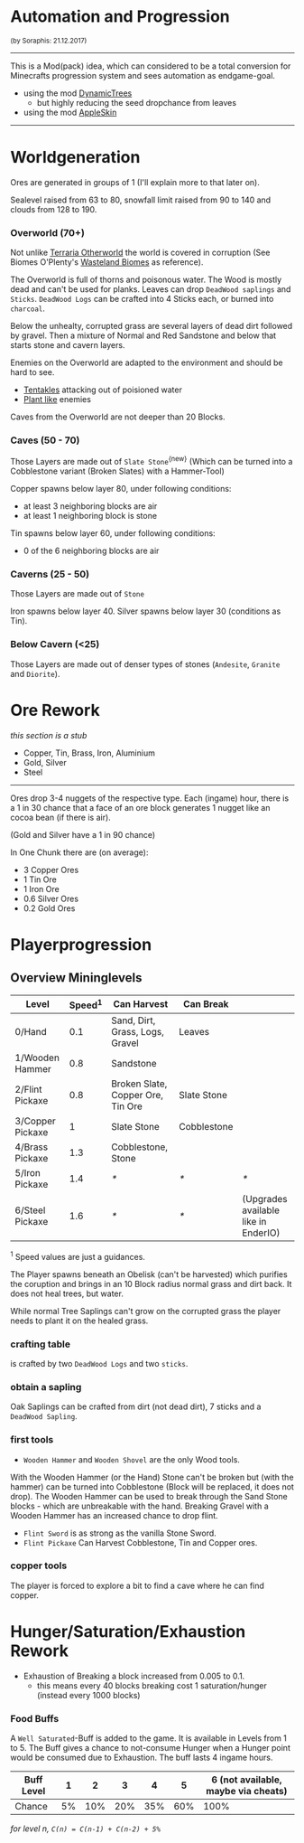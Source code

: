 # Automation and Progression 
<sub>(by Soraphis: 21.12.2017)</sub>

___

This is a Mod(pack) idea, which can considered to be a total conversion for Minecrafts progression system and sees automation as endgame-goal.

- using the mod [DynamicTrees](https://minecraft.curseforge.com/projects/dynamictrees)
    - but highly reducing the seed dropchance from leaves
- using the mod [AppleSkin](https://minecraft.curseforge.com/projects/appleskin?gameCategorySlug=mc-mods&projectID=248787)

___

# Worldgeneration

Ores are generated in groups of 1 (I'll explain more to that later on).

Sealevel raised from 63 to 80, snowfall limit raised from 90 to 140 and clouds from 128 to 190.

### Overworld (70+)

Not unlike [Terraria Otherworld](https://pbs.twimg.com/media/Cod55DbXEAA6ssQ.jpg:large) the world is covered in corruption (See Biomes O'Plenty's [Wasteland Biomes](https://github.com/Glitchfiend/BiomesOPlenty/wiki/Biomes#wasteland) as reference).

The Overworld is full of thorns and poisonous water. The Wood is mostly dead and can't be used for planks.
Leaves can drop `DeadWood saplings` and `Sticks`. `DeadWood Logs` can be crafted into 4 Sticks each, or burned into `charcoal`. 

Below the unhealty, corrupted grass are several layers of dead dirt followed by gravel. Then a mixture of Normal and Red Sandstone and below that starts stone and cavern layers.

Enemies on the Overworld are adapted to the environment and should be hard to see.

 - [Tentakles](https://vignette.wikia.nocookie.net/elderscrolls/images/5/5e/Summit_of_Apocrypha_-_Mora_Ends_Miraak.png/revision/latest?cb=20130225190415) attacking out of poisioned water
 - [Plant like](https://d1u5p3l4wpay3k.cloudfront.net/zelda_gamepedia_en/thumb/4/4c/Deku_Baba.png/1200px-Deku_Baba.png) enemies

Caves from the Overworld are not deeper than 20 Blocks.

### Caves (50 - 70)

Those Layers are made out of `Slate Stone`<sup>{new}</sup> (Which can be turned into a Cobblestone variant (Broken Slates) with a Hammer-Tool)

Copper spawns below layer 80, under following conditions:

- at least 3 neighboring blocks are air
- at least 1 neighboring block is stone

Tin spawns below layer 60, under following conditions:

- 0 of the 6 neighboring blocks are air

### Caverns (25 - 50)

Those Layers are made out of `Stone`

Iron spawns below layer 40. Silver spawns below layer 30 (conditions as Tin).

### Below Cavern (<25)

Those Layers are made out of denser types of stones (`Andesite`, `Granite` and `Diorite`).

# Ore Rework

*this section is a stub*

- Copper, Tin, Brass, Iron, Aluminium
- Gold, Silver
- Steel

___

Ores drop 3-4 nuggets of the respective type.
Each (ingame) hour, there is a 1 in 30 chance that a face of an ore block generates 1 nugget like an cocoa bean (if there is air).

(Gold and Silver have a 1 in 90 chance)

In One Chunk there are (on average):

- 3 Copper Ores
- 1 Tin Ore
- 1 Iron Ore
- 0.6 Silver Ores
- 0.2 Gold Ores

# Playerprogression

## Overview Mininglevels

| Level  | Speed<sup>1</sup> | Can Harvest | Can Break | |
| -----  |  -----  |-------- | -------- | --- |
| 0/Hand | 0.1 | Sand, Dirt, Grass, Logs, Gravel | Leaves | |
| 1/Wooden Hammer | 0.8 | Sandstone |  | |
| 2/Flint Pickaxe | 0.8 | Broken Slate, Copper Ore, Tin Ore | Slate Stone |  |
| 3/Copper Pickaxe | 1 | Slate Stone | Cobblestone |  |
| 4/Brass Pickaxe | 1.3 | Cobblestone, Stone |  |  |
| 5/Iron Pickaxe | 1.4 | *\** | *\** | *\** |
| 6/Steel Pickaxe | 1.6 | *\** | *\** | (Upgrades available like in EnderIO) |

<sup>1</sup> Speed values are just a guidances. 

The Player spawns beneath an Obelisk (can't be harvested) which purifies the coruption and brings in an 10 Block radius normal grass and dirt back. It does not heal trees, but water.

While normal Tree Saplings can't grow on the corrupted grass the player needs to plant it on the healed grass.

### crafting table

is crafted by two `DeadWood Logs` and two `sticks`.

### obtain a sapling

Oak Saplings can be crafted from dirt (not dead dirt), 7 sticks and a `DeadWood Sapling`. 

### first tools

- `Wooden Hammer` and `Wooden Shovel` are the only Wood tools.

With the Wooden Hammer (or the Hand) Stone can't be broken but (with the hammer) can be turned into Cobblestone (Block will be replaced, it does not drop). 
The Wooden Hammer can be used to break through the Sand Stone blocks - which are unbreakable with the hand. 
Breaking Gravel with a Wooden Hammer has an increased chance to drop flint.

- `Flint Sword` is as strong as the vanilla Stone Sword.
- `Flint Pickaxe` Can Harvest Cobblestone, Tin and Copper ores.

### copper tools

The player is forced to explore a bit to find a cave where he can find copper. 

# Hunger/Saturation/Exhaustion Rework

- Exhaustion of Breaking a block increased from 0.005 to 0.1.
   - this means every 40 blocks breaking cost 1 saturation/hunger (instead every 1000 blocks)

### Food Buffs

A `Well Saturated`-Buff is added to the game. It is available in Levels from 1 to 5. The Buff gives a chance to not-consume Hunger when a Hunger point would be consumed due to Exhaustion. The buff lasts 4 ingame hours.

|Buff Level| 1 | 2 | 3 | 4 | 5 | 6 (not available, maybe via cheats) |
|---|---|---|---|---|---|---|
|Chance| 5% | 10% | 20% | 35% | 60% | 100% |

*for level n, `C(n) = C(n-1) + C(n-2) + 5%`*

